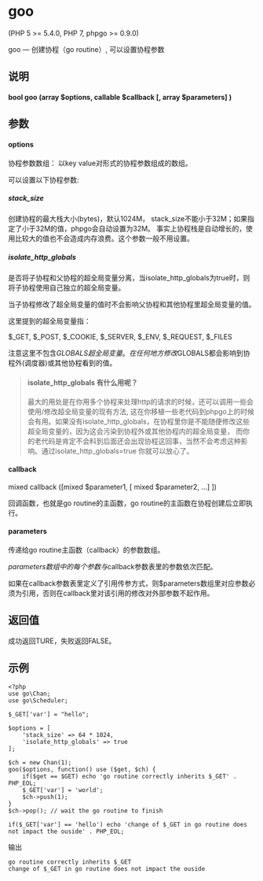 # goo
  
\(PHP 5 >= 5.4.0, PHP 7, phpgo >= 0.9.0\)

goo — 创建协程（go routine）, 可以设置协程参数

## 说明
#### bool goo (array $options, callable $callback \[, array $parameters\] )

## 参数
#### options

协程参数数组： 以key value对形式的协程参数组成的数组。

可以设置以下协程参数:

##### stack_size
创建协程的最大栈大小(bytes)，默认1024M， stack_size不能小于32M；如果指定了小于32M的值，phpgo会自动设置为32M。
事实上协程栈是自动增长的，使用比较大的值也不会造成内存浪费。这个参数一般不用设置。

##### isolate_http_globals
是否将子协程和父协程的超全局变量分离，当isolate_http_globals为true时，则将子协程使用自己独立的超全局变量。

当子协程修改了超全局变量的值时不会影响父协程和其他协程里超全局变量的值。 

这里提到的超全局变量指：

$_GET, $_POST, $_COOKIE, $_SERVER, $_ENV, $_REQUEST, $_FILES

注意这里不包含$GLOBALS超全局变量。在任何地方修改$GLOBALS都会影响到协程外(调度器)或其他协程看到的值。

>#### isolate_http_globals 有什么用呢？
>
>最大的用处是在你用多个协程来处理http的请求的时候，还可以调用一些会使用/修改超全局变量的现有方法, 这在你移植一些老代码到phpgo上的时候会有用。如果没有isolate_http_globals，在协程里你是不能随便修改这些超全局变量的，因为这会污染到协程外或其他协程内的超全局变量，
而你的老代码是肯定不会料到后面还会出现协程这回事，当然不会考虑这种影响。通过isolate_http_globals=true 你就可以放心了。

#### callback

mixed callback (\[mixed $parameter1, \[ mixed $parameter2, ...\] \])

回调函数，也就是go routine的主函数，go routine的主函数在协程创建后立即执行。

#### parameters

传递给go routine主函数（callback）的参数数组。

$parameters数组中的每个参数与$callback参数表里的参数依次匹配。

如果在callback参数表里定义了引用传参方式，则$parameters数组里对应参数必须为引用，否则在callback里对该引用的修改对外部参数不起作用。

## 返回值
成功返回TURE，失败返回FALSE。

## 示例
```
<?php
use go\Chan;
use go\Scheduler;

$_GET['var'] = "hello";

$options = [
	'stack_size' => 64 * 1024, 
	'isolate_http_globals' => true
];

$ch = new Chan(1);
goo($options, function() use ($get, $ch) {
    if($get == $GET) echo 'go routine correctly inherits $_GET' . PHP_EOL;
    $_GET['var'] = 'world';
    $ch->push(1);
}
$ch->pop(); // wait the go routine to finish

if($_GET['var'] == 'hello') echo 'change of $_GET in go routine does not impact the ouside' . PHP_EOL;

```
输出
```
go routine correctly inherits $_GET
change of $_GET in go routine does not impact the ouside
```
